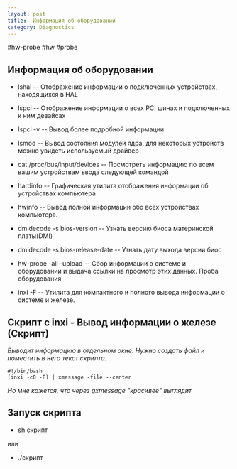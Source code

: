 ```yaml
---
layout: post
title:  Информация об оборудовании
category: Diagnostics
---
```


#hw-probe #hw #probe

## Информация об оборудовании

- lshal --	Отображение информации о подключенных устройствах, находящихся в HAL

- lspci --	Отображение информации о всех PCI шинах и подключенных к ним девайсах

- lspci -v --	Вывод более подробной информации

- lsmod --	Вывод состояния модулей ядра, для некоторых устройств можно увидеть используемый драйвер

- cat /proc/bus/input/devices --	Посмотреть информацию по всем вашим устройствам ввода следующей командой

- hardinfo --	Графическая утилита отображения информации об устройствах компьютера

- hwinfo --	Вывод полной информации обо всех устройствах компьютера.

- dmidecode -s bios-version --	Узнать версию биоса материнской платы(DMI)

- dmidecode -s bios-release-date --	Узнать дату выхода версии биос

- hw-probe -all -upload --	Сбор информации о системе и оборудовании и выдача ссылки на просмотр этих данных. Проба оборудования

- inxi -F --	Утилита для компактного и полного вывода информации о системе и железе.

## Скрипт c inxi - Вывод информации о железе (Скрипт)

*Выводит информацию в отдельном окне. Нужно создать файл и поместить в него текст скрипта.*
```
#!/bin/bash
(inxi -c0 -F) | xmessage -file --center
```
*Но мне кажется, что через gxmessage "красивее" выглядит*

## Запуск скрипта 

- sh скрипт

или

- ./скрипт

